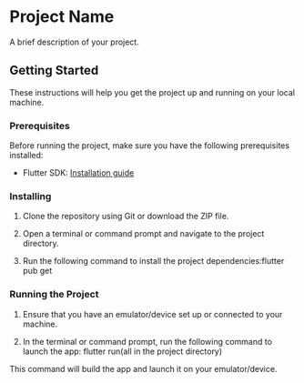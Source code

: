 # Project Name

A brief description of your project.

## Getting Started

These instructions will help you get the project up and running on your local machine.

### Prerequisites

Before running the project, make sure you have the following prerequisites installed:

- Flutter SDK: [Installation guide](https://flutter.dev/docs/get-started/install)

### Installing

1. Clone the repository using Git or download the ZIP file.

2. Open a terminal or command prompt and navigate to the project directory.

3. Run the following command to install the project dependencies:flutter pub get

### Running the Project

1. Ensure that you have an emulator/device set up or connected to your machine.

2. In the terminal or command prompt, run the following command to launch the app: flutter run(all in the project directory)

This command will build the app and launch it on your emulator/device.

<!-- ## Acknowledgments

If there are any acknowledgments or credits you'd like to give, include them here. -->
